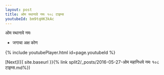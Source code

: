 ```yaml
---
layout: post
title: ओम स्थानावे नमः १०८ टाइम्स
youtubeId: bm9tqHK3kAc
---
```

 
 
 ओम स्थानावे नमः  
 
 -  जगाचा अक्ष कोण 
 
  
 
  
 
 
 
 
 
 


{% include youtubePlayer.html id=page.youtubeId %}
 
[Next]({{ site.baseurl }}{% link  split2/_posts/2016-05-27-ओम महानिधये नमः १०८ टाइम्स.md%})
 
